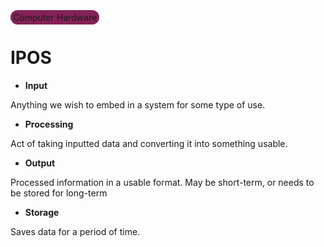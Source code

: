 <style>
    .tag {
        background-color: #832257;
        padding-left: 0.3em;
        padding-right: 0.3em;
        padding-top: 0.2em;
        padding-bottom: 0.2em;
        border-radius: 10em
    }
</style>

<span class="tag">Computer Hardware</span>

# IPOS

- **Input**

Anything we wish to embed in a system for some type of use.

- **Processing**

Act of taking inputted data and converting it into something usable.

- **Output**

Processed information in a usable format. May be short-term, or needs to be stored for long-term

- **Storage**

Saves data for a period of time.